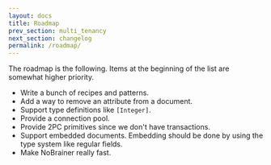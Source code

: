 ```yaml
---
layout: docs
title: Roadmap
prev_section: multi_tenancy
next_section: changelog
permalink: /roadmap/
---
```


The roadmap is the following. Items at the beginning of the list are somewhat higher priority.

* Write a bunch of recipes and patterns.
* Add a way to remove an attribute from a document.
* Support type definitions like `[Integer]`.
* Provide a connection pool.
* Provide 2PC primitives since we don't have transactions.
* Support embedded documents. Embedding should be done by using the type system like regular fields.
* Make NoBrainer really fast.
